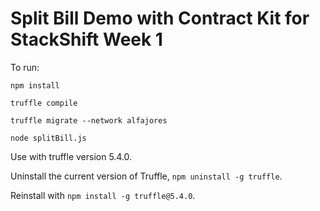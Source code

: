 # Split Bill Demo with Contract Kit for StackShift Week 1

To run:

`npm install`

`truffle compile`

`truffle migrate --network alfajores`

`node splitBill.js`


Use with truffle version 5.4.0.

Uninstall the current version of Truffle, `npm uninstall -g truffle`.

Reinstall with `npm install -g truffle@5.4.0`.
